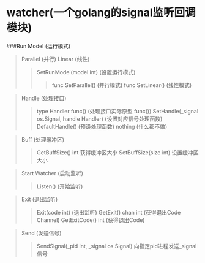 # watcher(一个golang的signal监听回调模块)

###Run Model (运行模式)
>Parallel (并行)
>Linear (线性)
>>SetRunModel(model int) (设置运行模式)
>>>func SetParallel() (并行模式)
>>>func SetLinear() (线性模式)

>Handle (处理接口)
>>type Handler func() (处理接口实际原型 func())
>>SetHandle(_signal os.Signal, handle Handler) (设置对应信号处理函数)
>DefaultHandle() (预设处理函数)
>>nothing (什么都不做)

>Buff (处理缓冲区)
>>GetBuffSize() int 获得缓冲区大小
>>SetBuffSize(size int) 设置缓冲区大小

>Start Watcher (启动监听)
>>Listen() (开始监听)

>Exit (退出监听)
>>Exit(code int) (退出监听)
>>GetExit() chan int (获得退出Code Channel)
>>GetExitCode() int (获得退出Code)

>Send (发送信号)
>>SendSignal(_pid int, _signal os.Signal) 向指定pid进程发送_signal信号
